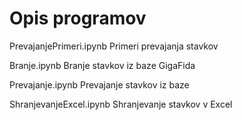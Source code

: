 # Opis programov
PrevajanjePrimeri.ipynb
Primeri prevajanja stavkov

Branje.ipynb
Branje stavkov iz baze GigaFida

Prevajanje.ipynb
Prevajanje stavkov iz baze

ShranjevanjeExcel.ipynb
Shranjevanje stavkov v Excel

